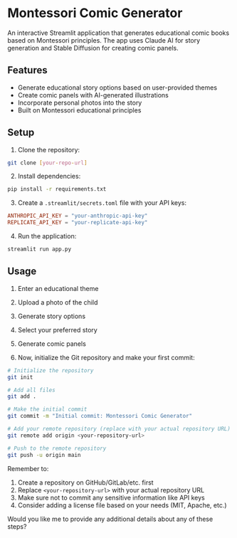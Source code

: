 # Montessori Comic Generator

An interactive Streamlit application that generates educational comic books based on Montessori principles. The app uses Claude AI for story generation and Stable Diffusion for creating comic panels.

## Features

- Generate educational story options based on user-provided themes
- Create comic panels with AI-generated illustrations
- Incorporate personal photos into the story
- Built on Montessori educational principles

## Setup

1. Clone the repository:
```bash
git clone [your-repo-url]
```

2. Install dependencies:
```bash
pip install -r requirements.txt
```

3. Create a `.streamlit/secrets.toml` file with your API keys:
```toml
ANTHROPIC_API_KEY = "your-anthropic-api-key"
REPLICATE_API_KEY = "your-replicate-api-key"
```

4. Run the application:
```bash
streamlit run app.py
```

## Usage

1. Enter an educational theme
2. Upload a photo of the child
3. Generate story options
4. Select your preferred story
5. Generate comic panels


4. Now, initialize the Git repository and make your first commit:

```bash
# Initialize the repository
git init

# Add all files
git add .

# Make the initial commit
git commit -m "Initial commit: Montessori Comic Generator"

# Add your remote repository (replace with your actual repository URL)
git remote add origin <your-repository-url>

# Push to the remote repository
git push -u origin main
```

Remember to:
1. Create a repository on GitHub/GitLab/etc. first
2. Replace `<your-repository-url>` with your actual repository URL
3. Make sure not to commit any sensitive information like API keys
4. Consider adding a license file based on your needs (MIT, Apache, etc.)

Would you like me to provide any additional details about any of these steps?